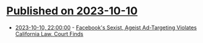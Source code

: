 # [Published on 2023-10-10](index.md)

* [2023-10-10, 22:00:00](https://yro.slashdot.org/story/23/10/10/2118213/facebooks-sexist-ageist-ad-targeting-violates-california-law-court-finds?utm_source=rss1.0mainlinkanon&utm_medium=feed) - [Facebook's Sexist, Ageist Ad-Targeting Violates California Law, Court Finds](https://yro.slashdot.org/story/23/10/10/2118213/facebooks-sexist-ageist-ad-targeting-violates-california-law-court-finds?utm_source=rss1.0mainlinkanon&utm_medium=feed)
